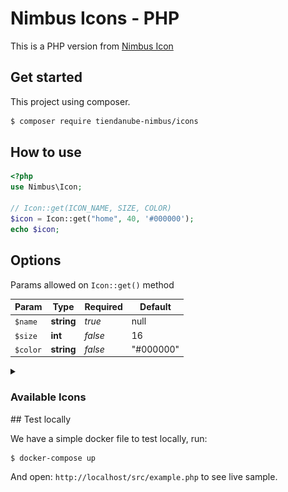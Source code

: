 # Nimbus Icons - PHP

This is a PHP version from [Nimbus Icon](https://github.com/TiendaNube/nimbus-icons)

## Get started

This project using composer.

```sh
$ composer require tiendanube-nimbus/icons
```

## How to use

```php
<?php
use Nimbus\Icon;

// Icon::get(ICON_NAME, SIZE, COLOR)
$icon = Icon::get("home", 40, '#000000');
echo $icon;
```

## Options

Params allowed on `Icon::get()` method

| Param    | Type       | Required | Default   |
| -------- | ---------- | -------- | --------- |
| `$name`  | **string** | _true_   | null      |
| `$size`  | **int**    | _false_  | 16        |
| `$color` | **string** | _false_  | "#000000" |

<details>
  <summary><h3> Available Icons </h3></summary>
  To use on `$name` param as string.

| Available icons      | Preview                                                                                                                                                      |
| -------------------- | ------------------------------------------------------------------------------------------------------------------------------------------------------------ |
| accordion            | <img align="center" width="30" src="https://raw.githubusercontent.com/TiendaNube/nimbus-icons-php/develop/src/static/nimbus-icons/accordion.svg">            |
| align-center         | <img align="center" width="30" src="https://raw.githubusercontent.com/TiendaNube/nimbus-icons-php/develop/src/static/nimbus-icons/align-center.svg">         |
| align-left           | <img align="center" width="30" src="https://raw.githubusercontent.com/TiendaNube/nimbus-icons-php/develop/src/static/nimbus-icons/align-left.svg">           |
| align-right          | <img align="center" width="30" src="https://raw.githubusercontent.com/TiendaNube/nimbus-icons-php/develop/src/static/nimbus-icons/align-right.svg">          |
| apps                 | <img align="center" width="30" src="https://raw.githubusercontent.com/TiendaNube/nimbus-icons-php/develop/src/static/nimbus-icons/apps.svg">                 |
| archive              | <img align="center" width="30" src="https://raw.githubusercontent.com/TiendaNube/nimbus-icons-php/develop/src/static/nimbus-icons/archive.svg">              |
| arrow-left           | <img align="center" width="30" src="https://raw.githubusercontent.com/TiendaNube/nimbus-icons-php/develop/src/static/nimbus-icons/arrow-left.svg">           |
| arrow-right          | <img align="center" width="30" src="https://raw.githubusercontent.com/TiendaNube/nimbus-icons-php/develop/src/static/nimbus-icons/arrow-right.svg">          |
| arrows-horizontal    | <img align="center" width="30" src="https://raw.githubusercontent.com/TiendaNube/nimbus-icons-php/develop/src/static/nimbus-icons/arrows-horizontal.svg">    |
| arrows-vertical      | <img align="center" width="30" src="https://raw.githubusercontent.com/TiendaNube/nimbus-icons-php/develop/src/static/nimbus-icons/arrows-vertical.svg">      |
| backspace            | <img align="center" width="30" src="https://raw.githubusercontent.com/TiendaNube/nimbus-icons-php/develop/src/static/nimbus-icons/backspace.svg">            |
| barcode              | <img align="center" width="30" src="https://raw.githubusercontent.com/TiendaNube/nimbus-icons-php/develop/src/static/nimbus-icons/barcode.svg">              |
| bold                 | <img align="center" width="30" src="https://raw.githubusercontent.com/TiendaNube/nimbus-icons-php/develop/src/static/nimbus-icons/bold.svg">                 |
| box-packed           | <img align="center" width="30" src="https://raw.githubusercontent.com/TiendaNube/nimbus-icons-php/develop/src/static/nimbus-icons/box-packed.svg">           |
| box-unpacked         | <img align="center" width="30" src="https://raw.githubusercontent.com/TiendaNube/nimbus-icons-php/develop/src/static/nimbus-icons/box-unpacked.svg">         |
| briefcase            | <img align="center" width="30" src="https://raw.githubusercontent.com/TiendaNube/nimbus-icons-php/develop/src/static/nimbus-icons/briefcase.svg">            |
| browser              | <img align="center" width="30" src="https://raw.githubusercontent.com/TiendaNube/nimbus-icons-php/develop/src/static/nimbus-icons/browser.svg">              |
| calendar-days        | <img align="center" width="30" src="https://raw.githubusercontent.com/TiendaNube/nimbus-icons-php/develop/src/static/nimbus-icons/calendar-days.svg">        |
| calendar             | <img align="center" width="30" src="https://raw.githubusercontent.com/TiendaNube/nimbus-icons-php/develop/src/static/nimbus-icons/calendar.svg">             |
| camera               | <img align="center" width="30" src="https://raw.githubusercontent.com/TiendaNube/nimbus-icons-php/develop/src/static/nimbus-icons/camera.svg">               |
| cash                 | <img align="center" width="30" src="https://raw.githubusercontent.com/TiendaNube/nimbus-icons-php/develop/src/static/nimbus-icons/cash.svg">                 |
| chat-dots            | <img align="center" width="30" src="https://raw.githubusercontent.com/TiendaNube/nimbus-icons-php/develop/src/static/nimbus-icons/chat-dots.svg">            |
| check-circle         | <img align="center" width="30" src="https://raw.githubusercontent.com/TiendaNube/nimbus-icons-php/develop/src/static/nimbus-icons/check-circle.svg">         |
| check                | <img align="center" width="30" src="https://raw.githubusercontent.com/TiendaNube/nimbus-icons-php/develop/src/static/nimbus-icons/check.svg">                |
| chevron-down         | <img align="center" width="30" src="https://raw.githubusercontent.com/TiendaNube/nimbus-icons-php/develop/src/static/nimbus-icons/chevron-down.svg">         |
| chevron-left         | <img align="center" width="30" src="https://raw.githubusercontent.com/TiendaNube/nimbus-icons-php/develop/src/static/nimbus-icons/chevron-left.svg">         |
| chevron-right        | <img align="center" width="30" src="https://raw.githubusercontent.com/TiendaNube/nimbus-icons-php/develop/src/static/nimbus-icons/chevron-right.svg">        |
| chevron-up           | <img align="center" width="30" src="https://raw.githubusercontent.com/TiendaNube/nimbus-icons-php/develop/src/static/nimbus-icons/chevron-up.svg">           |
| christ               | <img align="center" width="30" src="https://raw.githubusercontent.com/TiendaNube/nimbus-icons-php/develop/src/static/nimbus-icons/christ.svg">               |
| clock                | <img align="center" width="30" src="https://raw.githubusercontent.com/TiendaNube/nimbus-icons-php/develop/src/static/nimbus-icons/clock.svg">                |
| close                | <img align="center" width="30" src="https://raw.githubusercontent.com/TiendaNube/nimbus-icons-php/develop/src/static/nimbus-icons/close.svg">                |
| code                 | <img align="center" width="30" src="https://raw.githubusercontent.com/TiendaNube/nimbus-icons-php/develop/src/static/nimbus-icons/code.svg">                 |
| cog                  | <img align="center" width="30" src="https://raw.githubusercontent.com/TiendaNube/nimbus-icons-php/develop/src/static/nimbus-icons/cog.svg">                  |
| copy                 | <img align="center" width="30" src="https://raw.githubusercontent.com/TiendaNube/nimbus-icons-php/develop/src/static/nimbus-icons/copy.svg">                 |
| credit-card          | <img align="center" width="30" src="https://raw.githubusercontent.com/TiendaNube/nimbus-icons-php/develop/src/static/nimbus-icons/credit-card.svg">          |
| desktop              | <img align="center" width="30" src="https://raw.githubusercontent.com/TiendaNube/nimbus-icons-php/develop/src/static/nimbus-icons/desktop.svg">              |
| discount-circle      | <img align="center" width="30" src="https://raw.githubusercontent.com/TiendaNube/nimbus-icons-php/develop/src/static/nimbus-icons/discount-circle.svg">      |
| diskette             | <img align="center" width="30" src="https://raw.githubusercontent.com/TiendaNube/nimbus-icons-php/develop/src/static/nimbus-icons/diskette.svg">             |
| download             | <img align="center" width="30" src="https://raw.githubusercontent.com/TiendaNube/nimbus-icons-php/develop/src/static/nimbus-icons/download.svg">             |
| drag-dots            | <img align="center" width="30" src="https://raw.githubusercontent.com/TiendaNube/nimbus-icons-php/develop/src/static/nimbus-icons/drag-dots.svg">            |
| drag                 | <img align="center" width="30" src="https://raw.githubusercontent.com/TiendaNube/nimbus-icons-php/develop/src/static/nimbus-icons/drag.svg">                 |
| drink                | <img align="center" width="30" src="https://raw.githubusercontent.com/TiendaNube/nimbus-icons-php/develop/src/static/nimbus-icons/drink.svg">                |
| drop                 | <img align="center" width="30" src="https://raw.githubusercontent.com/TiendaNube/nimbus-icons-php/develop/src/static/nimbus-icons/drop.svg">                 |
| drums                | <img align="center" width="30" src="https://raw.githubusercontent.com/TiendaNube/nimbus-icons-php/develop/src/static/nimbus-icons/drums.svg">                |
| duplicate            | <img align="center" width="30" src="https://raw.githubusercontent.com/TiendaNube/nimbus-icons-php/develop/src/static/nimbus-icons/duplicate.svg">            |
| ecosystem            | <img align="center" width="30" src="https://raw.githubusercontent.com/TiendaNube/nimbus-icons-php/develop/src/static/nimbus-icons/ecosystem.svg">            |
| edit                 | <img align="center" width="30" src="https://raw.githubusercontent.com/TiendaNube/nimbus-icons-php/develop/src/static/nimbus-icons/edit.svg">                 |
| ellipsis             | <img align="center" width="30" src="https://raw.githubusercontent.com/TiendaNube/nimbus-icons-php/develop/src/static/nimbus-icons/ellipsis.svg">             |
| exclamation-circle   | <img align="center" width="30" src="https://raw.githubusercontent.com/TiendaNube/nimbus-icons-php/develop/src/static/nimbus-icons/exclamation-circle.svg">   |
| exclamation-triangle | <img align="center" width="30" src="https://raw.githubusercontent.com/TiendaNube/nimbus-icons-php/develop/src/static/nimbus-icons/exclamation-triangle.svg"> |
| external-link        | <img align="center" width="30" src="https://raw.githubusercontent.com/TiendaNube/nimbus-icons-php/develop/src/static/nimbus-icons/external-link.svg">        |
| eye-off              | <img align="center" width="30" src="https://raw.githubusercontent.com/TiendaNube/nimbus-icons-php/develop/src/static/nimbus-icons/eye-off.svg">              |
| eye                  | <img align="center" width="30" src="https://raw.githubusercontent.com/TiendaNube/nimbus-icons-php/develop/src/static/nimbus-icons/eye.svg">                  |
| file-alt             | <img align="center" width="30" src="https://raw.githubusercontent.com/TiendaNube/nimbus-icons-php/develop/src/static/nimbus-icons/file-alt.svg">             |
| file                 | <img align="center" width="30" src="https://raw.githubusercontent.com/TiendaNube/nimbus-icons-php/develop/src/static/nimbus-icons/file.svg">                 |
| fingerprint          | <img align="center" width="30" src="https://raw.githubusercontent.com/TiendaNube/nimbus-icons-php/develop/src/static/nimbus-icons/fingerprint.svg">          |
| fire                 | <img align="center" width="30" src="https://raw.githubusercontent.com/TiendaNube/nimbus-icons-php/develop/src/static/nimbus-icons/fire.svg">                 |
| flag                 | <img align="center" width="30" src="https://raw.githubusercontent.com/TiendaNube/nimbus-icons-php/develop/src/static/nimbus-icons/flag.svg">                 |
| font                 | <img align="center" width="30" src="https://raw.githubusercontent.com/TiendaNube/nimbus-icons-php/develop/src/static/nimbus-icons/font.svg">                 |
| forbidden            | <img align="center" width="30" src="https://raw.githubusercontent.com/TiendaNube/nimbus-icons-php/develop/src/static/nimbus-icons/forbidden.svg">            |
| gift-box             | <img align="center" width="30" src="https://raw.githubusercontent.com/TiendaNube/nimbus-icons-php/develop/src/static/nimbus-icons/gift-box.svg">             |
| gift-card            | <img align="center" width="30" src="https://raw.githubusercontent.com/TiendaNube/nimbus-icons-php/develop/src/static/nimbus-icons/gift-card.svg">            |
| glasses              | <img align="center" width="30" src="https://raw.githubusercontent.com/TiendaNube/nimbus-icons-php/develop/src/static/nimbus-icons/glasses.svg">              |
| globe                | <img align="center" width="30" src="https://raw.githubusercontent.com/TiendaNube/nimbus-icons-php/develop/src/static/nimbus-icons/globe.svg">                |
| guitar               | <img align="center" width="30" src="https://raw.githubusercontent.com/TiendaNube/nimbus-icons-php/develop/src/static/nimbus-icons/guitar.svg">               |
| heart                | <img align="center" width="30" src="https://raw.githubusercontent.com/TiendaNube/nimbus-icons-php/develop/src/static/nimbus-icons/heart.svg">                |
| history              | <img align="center" width="30" src="https://raw.githubusercontent.com/TiendaNube/nimbus-icons-php/develop/src/static/nimbus-icons/history.svg">              |
| home                 | <img align="center" width="30" src="https://raw.githubusercontent.com/TiendaNube/nimbus-icons-php/develop/src/static/nimbus-icons/home.svg">                 |
| infinite             | <img align="center" width="30" src="https://raw.githubusercontent.com/TiendaNube/nimbus-icons-php/develop/src/static/nimbus-icons/infinite.svg">             |
| info-circle          | <img align="center" width="30" src="https://raw.githubusercontent.com/TiendaNube/nimbus-icons-php/develop/src/static/nimbus-icons/info-circle.svg">          |
| invoice              | <img align="center" width="30" src="https://raw.githubusercontent.com/TiendaNube/nimbus-icons-php/develop/src/static/nimbus-icons/invoice.svg">              |
| italic               | <img align="center" width="30" src="https://raw.githubusercontent.com/TiendaNube/nimbus-icons-php/develop/src/static/nimbus-icons/italic.svg">               |
| life-ring            | <img align="center" width="30" src="https://raw.githubusercontent.com/TiendaNube/nimbus-icons-php/develop/src/static/nimbus-icons/life-ring.svg">            |
| lightbulb            | <img align="center" width="30" src="https://raw.githubusercontent.com/TiendaNube/nimbus-icons-php/develop/src/static/nimbus-icons/lightbulb.svg">            |
| link-off             | <img align="center" width="30" src="https://raw.githubusercontent.com/TiendaNube/nimbus-icons-php/develop/src/static/nimbus-icons/link-off.svg">             |
| link                 | <img align="center" width="30" src="https://raw.githubusercontent.com/TiendaNube/nimbus-icons-php/develop/src/static/nimbus-icons/link.svg">                 |
| list                 | <img align="center" width="30" src="https://raw.githubusercontent.com/TiendaNube/nimbus-icons-php/develop/src/static/nimbus-icons/list.svg">                 |
| location             | <img align="center" width="30" src="https://raw.githubusercontent.com/TiendaNube/nimbus-icons-php/develop/src/static/nimbus-icons/location.svg">             |
| lock-open            | <img align="center" width="30" src="https://raw.githubusercontent.com/TiendaNube/nimbus-icons-php/develop/src/static/nimbus-icons/lock-open.svg">            |
| lock                 | <img align="center" width="30" src="https://raw.githubusercontent.com/TiendaNube/nimbus-icons-php/develop/src/static/nimbus-icons/lock.svg">                 |
| log-out              | <img align="center" width="30" src="https://raw.githubusercontent.com/TiendaNube/nimbus-icons-php/develop/src/static/nimbus-icons/log-out.svg">              |
| mail                 | <img align="center" width="30" src="https://raw.githubusercontent.com/TiendaNube/nimbus-icons-php/develop/src/static/nimbus-icons/mail.svg">                 |
| marketing            | <img align="center" width="30" src="https://raw.githubusercontent.com/TiendaNube/nimbus-icons-php/develop/src/static/nimbus-icons/marketing.svg">            |
| mate                 | <img align="center" width="30" src="https://raw.githubusercontent.com/TiendaNube/nimbus-icons-php/develop/src/static/nimbus-icons/mate.svg">                 |
| menu                 | <img align="center" width="30" src="https://raw.githubusercontent.com/TiendaNube/nimbus-icons-php/develop/src/static/nimbus-icons/menu.svg">                 |
| mobile               | <img align="center" width="30" src="https://raw.githubusercontent.com/TiendaNube/nimbus-icons-php/develop/src/static/nimbus-icons/mobile.svg">               |
| money                | <img align="center" width="30" src="https://raw.githubusercontent.com/TiendaNube/nimbus-icons-php/develop/src/static/nimbus-icons/money.svg">                |
| moon                 | <img align="center" width="30" src="https://raw.githubusercontent.com/TiendaNube/nimbus-icons-php/develop/src/static/nimbus-icons/moon.svg">                 |
| notification         | <img align="center" width="30" src="https://raw.githubusercontent.com/TiendaNube/nimbus-icons-php/develop/src/static/nimbus-icons/notification.svg">         |
| obelisk              | <img align="center" width="30" src="https://raw.githubusercontent.com/TiendaNube/nimbus-icons-php/develop/src/static/nimbus-icons/obelisk.svg">              |
| ordered-list         | <img align="center" width="30" src="https://raw.githubusercontent.com/TiendaNube/nimbus-icons-php/develop/src/static/nimbus-icons/ordered-list.svg">         |
| pencil               | <img align="center" width="30" src="https://raw.githubusercontent.com/TiendaNube/nimbus-icons-php/develop/src/static/nimbus-icons/pencil.svg">               |
| peso                 | <img align="center" width="30" src="https://raw.githubusercontent.com/TiendaNube/nimbus-icons-php/develop/src/static/nimbus-icons/peso.svg">                 |
| picture              | <img align="center" width="30" src="https://raw.githubusercontent.com/TiendaNube/nimbus-icons-php/develop/src/static/nimbus-icons/picture.svg">              |
| pix                  | <img align="center" width="30" src="https://raw.githubusercontent.com/TiendaNube/nimbus-icons-php/develop/src/static/nimbus-icons/pix.svg">                  |
| planet               | <img align="center" width="30" src="https://raw.githubusercontent.com/TiendaNube/nimbus-icons-php/develop/src/static/nimbus-icons/planet.svg">               |
| plus-circle          | <img align="center" width="30" src="https://raw.githubusercontent.com/TiendaNube/nimbus-icons-php/develop/src/static/nimbus-icons/plus-circle.svg">          |
| printer              | <img align="center" width="30" src="https://raw.githubusercontent.com/TiendaNube/nimbus-icons-php/develop/src/static/nimbus-icons/printer.svg">              |
| pyramid              | <img align="center" width="30" src="https://raw.githubusercontent.com/TiendaNube/nimbus-icons-php/develop/src/static/nimbus-icons/pyramid.svg">              |
| question-circle      | <img align="center" width="30" src="https://raw.githubusercontent.com/TiendaNube/nimbus-icons-php/develop/src/static/nimbus-icons/question-circle.svg">      |
| real                 | <img align="center" width="30" src="https://raw.githubusercontent.com/TiendaNube/nimbus-icons-php/develop/src/static/nimbus-icons/real.svg">                 |
| redo                 | <img align="center" width="30" src="https://raw.githubusercontent.com/TiendaNube/nimbus-icons-php/develop/src/static/nimbus-icons/redo.svg">                 |
| remove-format        | <img align="center" width="30" src="https://raw.githubusercontent.com/TiendaNube/nimbus-icons-php/develop/src/static/nimbus-icons/remove-format.svg">        |
| rocket               | <img align="center" width="30" src="https://raw.githubusercontent.com/TiendaNube/nimbus-icons-php/develop/src/static/nimbus-icons/rocket.svg">               |
| scooter              | <img align="center" width="30" src="https://raw.githubusercontent.com/TiendaNube/nimbus-icons-php/develop/src/static/nimbus-icons/scooter.svg">              |
| search               | <img align="center" width="30" src="https://raw.githubusercontent.com/TiendaNube/nimbus-icons-php/develop/src/static/nimbus-icons/search.svg">               |
| share                | <img align="center" width="30" src="https://raw.githubusercontent.com/TiendaNube/nimbus-icons-php/develop/src/static/nimbus-icons/share.svg">                |
| shopping-cart        | <img align="center" width="30" src="https://raw.githubusercontent.com/TiendaNube/nimbus-icons-php/develop/src/static/nimbus-icons/shopping-cart.svg">        |
| shot                 | <img align="center" width="30" src="https://raw.githubusercontent.com/TiendaNube/nimbus-icons-php/develop/src/static/nimbus-icons/shot.svg">                 |
| size-height          | <img align="center" width="30" src="https://raw.githubusercontent.com/TiendaNube/nimbus-icons-php/develop/src/static/nimbus-icons/size-height.svg">          |
| size-width           | <img align="center" width="30" src="https://raw.githubusercontent.com/TiendaNube/nimbus-icons-php/develop/src/static/nimbus-icons/size-width.svg">           |
| sliders              | <img align="center" width="30" src="https://raw.githubusercontent.com/TiendaNube/nimbus-icons-php/develop/src/static/nimbus-icons/sliders.svg">              |
| star                 | <img align="center" width="30" src="https://raw.githubusercontent.com/TiendaNube/nimbus-icons-php/develop/src/static/nimbus-icons/star.svg">                 |
| stats                | <img align="center" width="30" src="https://raw.githubusercontent.com/TiendaNube/nimbus-icons-php/develop/src/static/nimbus-icons/stats.svg">                |
| sticky-note          | <img align="center" width="30" src="https://raw.githubusercontent.com/TiendaNube/nimbus-icons-php/develop/src/static/nimbus-icons/sticky-note.svg">          |
| stop                 | <img align="center" width="30" src="https://raw.githubusercontent.com/TiendaNube/nimbus-icons-php/develop/src/static/nimbus-icons/stop.svg">                 |
| store                | <img align="center" width="30" src="https://raw.githubusercontent.com/TiendaNube/nimbus-icons-php/develop/src/static/nimbus-icons/store.svg">                |
| sun                  | <img align="center" width="30" src="https://raw.githubusercontent.com/TiendaNube/nimbus-icons-php/develop/src/static/nimbus-icons/sun.svg">                  |
| tag                  | <img align="center" width="30" src="https://raw.githubusercontent.com/TiendaNube/nimbus-icons-php/develop/src/static/nimbus-icons/tag.svg">                  |
| telephone            | <img align="center" width="30" src="https://raw.githubusercontent.com/TiendaNube/nimbus-icons-php/develop/src/static/nimbus-icons/telephone.svg">            |
| text-size            | <img align="center" width="30" src="https://raw.githubusercontent.com/TiendaNube/nimbus-icons-php/develop/src/static/nimbus-icons/text-size.svg">            |
| tiendanube           | <img align="center" width="30" src="https://raw.githubusercontent.com/TiendaNube/nimbus-icons-php/develop/src/static/nimbus-icons/tiendanube.svg">           |
| tools                | <img align="center" width="30" src="https://raw.githubusercontent.com/TiendaNube/nimbus-icons-php/develop/src/static/nimbus-icons/tools.svg">                |
| transfer-peso        | <img align="center" width="30" src="https://raw.githubusercontent.com/TiendaNube/nimbus-icons-php/develop/src/static/nimbus-icons/transfer-peso.svg">        |
| transfer-real        | <img align="center" width="30" src="https://raw.githubusercontent.com/TiendaNube/nimbus-icons-php/develop/src/static/nimbus-icons/transfer-real.svg">        |
| trash                | <img align="center" width="30" src="https://raw.githubusercontent.com/TiendaNube/nimbus-icons-php/develop/src/static/nimbus-icons/trash.svg">                |
| truck                | <img align="center" width="30" src="https://raw.githubusercontent.com/TiendaNube/nimbus-icons-php/develop/src/static/nimbus-icons/truck.svg">                |
| undo                 | <img align="center" width="30" src="https://raw.githubusercontent.com/TiendaNube/nimbus-icons-php/develop/src/static/nimbus-icons/undo.svg">                 |
| university           | <img align="center" width="30" src="https://raw.githubusercontent.com/TiendaNube/nimbus-icons-php/develop/src/static/nimbus-icons/university.svg">           |
| upload               | <img align="center" width="30" src="https://raw.githubusercontent.com/TiendaNube/nimbus-icons-php/develop/src/static/nimbus-icons/upload.svg">               |
| user-circle          | <img align="center" width="30" src="https://raw.githubusercontent.com/TiendaNube/nimbus-icons-php/develop/src/static/nimbus-icons/user-circle.svg">          |
| user-group           | <img align="center" width="30" src="https://raw.githubusercontent.com/TiendaNube/nimbus-icons-php/develop/src/static/nimbus-icons/user-group.svg">           |
| user                 | <img align="center" width="30" src="https://raw.githubusercontent.com/TiendaNube/nimbus-icons-php/develop/src/static/nimbus-icons/user.svg">                 |
| volume               | <img align="center" width="30" src="https://raw.githubusercontent.com/TiendaNube/nimbus-icons-php/develop/src/static/nimbus-icons/volume.svg">               |
| wallet               | <img align="center" width="30" src="https://raw.githubusercontent.com/TiendaNube/nimbus-icons-php/develop/src/static/nimbus-icons/wallet.svg">               |
| whatsapp             | <img align="center" width="30" src="https://raw.githubusercontent.com/TiendaNube/nimbus-icons-php/develop/src/static/nimbus-icons/whatsapp.svg">             |

</details>
## Test locally

We have a simple docker file to test locally, run:

```sh
$ docker-compose up
```

And open: `http://localhost/src/example.php` to see live sample.
